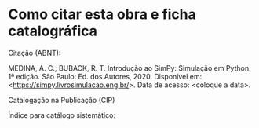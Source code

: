 # Como citar esta obra e ficha catalográfica

Citação \(ABNT\):

MEDINA, A. C.; BUBACK, R. T. Introdução ao SimPy: Simulação em Python. 1ª edição. São Paulo: Ed. dos Autores, 2020. Disponível em: &lt;https://simpy.livrosimulacao.eng.br/&gt;. Data de acesso: &lt;coloque a data&gt;.

 

Catalogação na Publicação \(CIP\)



Índice para catálogo sistemático:  
 


